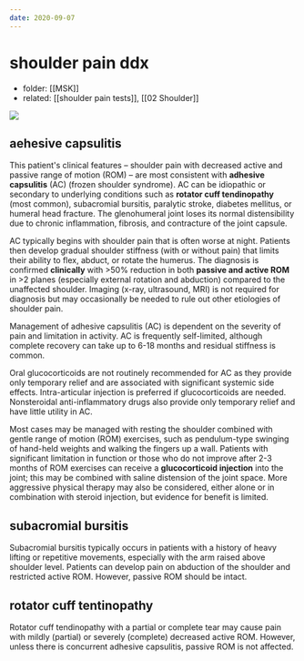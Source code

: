 ```yaml
---
date: 2020-09-07
---
```


# shoulder pain ddx

- folder: [[MSK]]
- related: [[shoulder pain tests]], [[02 Shoulder]]

<!-- common causes of shoulder pain, sx -->

![](https://photos.thisispiggy.com/file/wikiFiles/image-20200901083051684.png)

## aehesive capsulitis

This patient's clinical features – shoulder pain with decreased active and passive range of motion (ROM) – are most consistent with **adhesive capsulitis** (AC) (frozen shoulder syndrome).  AC can be idiopathic or secondary to underlying conditions such as **rotator cuff tendinopathy** (most common), subacromial bursitis, paralytic stroke, diabetes mellitus, or humeral head fracture.  The glenohumeral joint loses its normal distensibility due to chronic inflammation, fibrosis, and contracture of the joint capsule.

AC typically begins with shoulder pain that is often worse at night.  Patients then develop gradual shoulder stiffness (with or without pain) that limits their ability to flex, abduct, or rotate the humerus.  The diagnosis is confirmed **clinically** with >50% reduction in both **passive and active ROM** in >2 planes (especially external rotation and abduction) compared to the unaffected shoulder.  Imaging (x-ray, ultrasound, MRI) is not required for diagnosis but may occasionally be needed to rule out other etiologies of shoulder pain.

Management of adhesive capsulitis (AC) is dependent on the severity of pain and limitation in activity.  AC is frequently self-limited, although complete recovery can take up to 6-18 months and residual stiffness is common.

Oral glucocorticoids are not routinely recommended for AC as they provide only temporary relief and are associated with significant systemic side effects.  Intra-articular injection is preferred if glucocorticoids are needed.  Nonsteroidal anti-inflammatory drugs also provide only temporary relief and have little utility in AC.

Most cases may be managed with resting the shoulder combined with gentle range of motion (ROM) exercises, such as pendulum-type swinging of hand-held weights and walking the fingers up a wall.  Patients with significant limitation in function or those who do not improve after 2-3 months of ROM exercises can receive a **glucocorticoid injection** into the joint; this may be combined with saline distension of the joint space.  More aggressive physical therapy may also be considered, either alone or in combination with steroid injection, but evidence for benefit is limited.

## subacromial bursitis

Subacromial bursitis typically occurs in patients with a history of heavy lifting or repetitive movements, especially with the arm raised above shoulder level.  Patients can develop pain on abduction of the shoulder and restricted active ROM.  However, passive ROM should be intact.

## rotator cuff tentinopathy

Rotator cuff tendinopathy with a partial or complete tear may cause pain with mildly (partial) or severely (complete) decreased active ROM.  However, unless there is concurrent adhesive capsulitis, passive ROM is not affected.
